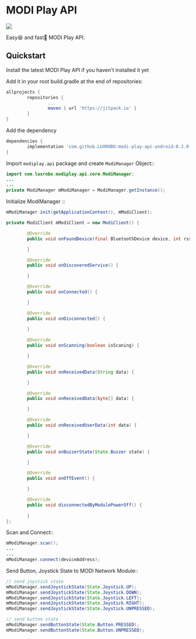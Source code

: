MODI Play API
===============

[![](https://jitpack.io/v/LUXROBO/modi-play-api-android.svg)](https://jitpack.io/#LUXROBO/modi-play-api-android)


Easy😆 and fast💨 MODI Play API.


Quickstart
-------

Install the latest MODI Play API if you haven't installed it yet

Add it in your root build.gradle at the end of repositories:

```gradle
allprojects {
        repositories {
                ...
                maven { url 'https://jitpack.io' }
        }
}
```

Add the dependency

```gradle
dependencies {
        implementation 'com.github.LUXROBO:modi-play-api-android:0.1.0'
}
```

Import `modiplay.api` package and create `ModiManager` Object::

```java
import com.luxrobo.modiplay.api.core.ModiManager;
...
...
private ModiManager mModiManager = ModiManager.getInstance();
```

Initialize ModiManager ::

```java
mModiManager.init(getApplicationContext(), mModiClient);

private ModiClient mModiClient = new ModiClient() {

        @Override
        public void onFoundDevice(final BluetoothDevice device, int rssi, byte[] scanRecord) {

        }

        @Override
        public void onDiscoveredService() {

        }

        @Override
        public void onConnected() {

        }

        @Override
        public void onDisconnected() {
                
        }

        @Override
        public void onScanning(boolean isScaning) {

        }

        @Override
        public void onReceivedData(String data) {

        }

        @Override
        public void onReceivedData(byte[] data) {

        }

        @Override
        public void onReceivedUserData(int data) {

        }

        @Override
        public void onBuzzerState(State.Buzzer state) {

        }

        @Override
        public void onOffEvent() {

        }

        @Override
        public void disconnectedByModulePowerOff() {
                
        }
};
```

Scan and Connect::
```java
mModiManager.scan();
...
...
mModiManager.connect(deviceAddress);
```


Send Button, Joystick State to MODI Network Module::
```java
// send joystick state
mModiManager.sendJoystickState(State.Joystick.UP);
mModiManager.sendJoystickState(State.Joystick.DOWN);
mModiManager.sendJoystickState(State.Joystick.LEFT);
mModiManager.sendJoystickState(State.Joystick.RIGHT);
mModiManager.sendJoystickState(State.Joystick.UNPRESSED);

// send button state
mModiManager.sendButtonState(State.Button.PRESSED);
mModiManager.sendButtonState(State.Button.UNPRESSED);
```
